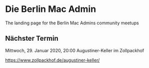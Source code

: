 # Die Berlin Mac Admin

The landing page for the Berlin Mac Admins community meetups

## Nächster Termin

Mittwoch, 29. Januar 2020, 20:00
Augustiner-Keller im Zollpackhof

https://www.zollpackhof.de/augustiner-keller/
